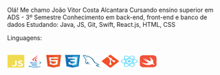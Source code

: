 Olá! Me chamo João Vitor Costa Alcantara
Cursando ensino superior em ADS - 3º Semestre
Conhecimento em back-end, front-end e banco de dados
 Estudando: Java, JS, Git, Swift, React.js, HTML, CSS


Linguagens:
<div style="display: inline_block"><br>
  <img align="center" alt="Marco-Js" height="30" width="40" src="https://raw.githubusercontent.com/devicons/devicon/master/icons/javascript/javascript-plain.svg">
  <img align="center" alt="Marco-Java" height="30" width="40" src="https://raw.githubusercontent.com/devicons/devicon/master/icons/java/java-original.svg">
  <img align="center" alt="Marco-HTML" height="30" width="40" src="https://raw.githubusercontent.com/devicons/devicon/master/icons/html5/html5-original.svg">
  <img align="center" alt="Marco-CSS" height="30" width="40" src="https://raw.githubusercontent.com/devicons/devicon/master/icons/css3/css3-original.svg">
  <img align="center" alt="Marco-MySQL" height="30" width="40" src="https://raw.githubusercontent.com/devicons/devicon/master/icons/mysql/mysql-original.svg">
  <img align="center" alt="Marco-Git" height="30" width="40" src="https://raw.githubusercontent.com/devicons/devicon/master/icons/git/git-original.svg">
   <img align="center" alt="Marco-Git" height="30" width="40" src="https://raw.githubusercontent.com/devicons/devicon/master/icons/react/react-original.svg">
    <img align="center" alt="Marco-Git" height="30" width="40" src="https://raw.githubusercontent.com/devicons/devicon/master/icons/swift/swift-original.svg">   
</div>
